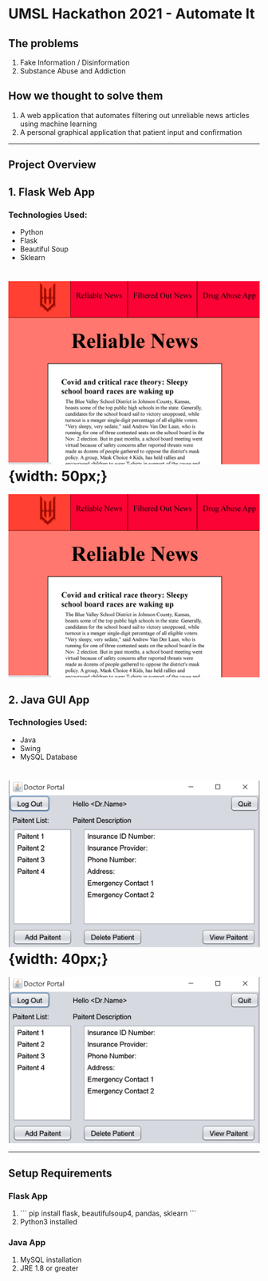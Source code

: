 # UMSL Hackathon 2021 - Automate It

## The problems
<ol>
    <li>Fake Information / Disinformation</li>
    <li>Substance Abuse and Addiction</li>
</ol>

## How we thought to solve them
<ol>
    <li>A web application that automates filtering out unreliable news articles using machine learning</li>
    <li>A personal graphical application that patient input and confirmation</li>
</ol>

---

## Project Overview

## 1. Flask Web App
### Technologies Used:
<ul>
    <li>Python</li>
    <li>Flask</li>
    <li>Beautiful Soup</li>
    <li>Sklearn</li>
</ul>


![img](flaskApp/static/img/flaskThumb.png){width: 50px;}
=======
![img](flaskApp/static/img/flaskThumb.png)


## 2. Java GUI App
### Technologies Used:
<ul>
    <li>Java</li>
    <li>Swing</li>
    <li>MySQL Database</li>
</ul>

![img](flaskApp/static/img/javaThumb.png){width: 40px;}
=======
![img](flaskApp/static/img/javaThumb.png)



---

## Setup Requirements

### Flask App
<ol>
    <li>
    ```
    pip install flask, beautifulsoup4, pandas, sklearn
    ```
    </li>
    <li>Python3 installed</li>
</ol>

### Java App
<ol>
    <li>
    MySQL installation
    </li>
    <li>JRE 1.8 or greater</li>
</ol>
